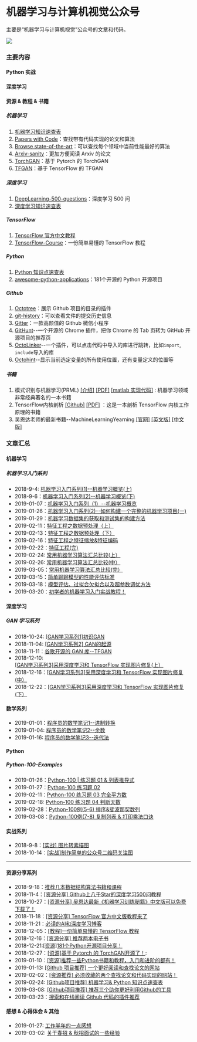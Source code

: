 # 机器学习与计算机视觉公众号
主要是“机器学习与计算机视觉”公众号的文章和代码。

![](https://cai-images-1257823952.cos.ap-beijing.myqcloud.com/qrcode_new.jpg)

### 主要内容

#### Python 实战



#### 深度学习



#### 资源 & 教程 & 书籍

##### 机器学习

1. [机器学习知识速查表](https://github.com/afshinea/stanford-cs-229-machine-learning)
2. [Papers with Code](https://paperswithcode.com)：查找带有代码实现的论文和算法
3. [Browse state-of-the-art](https://paperswithcode.com/sota)：可以查找每个领域中当前性能最好的算法
4. [Arxiv-sanity](http://www.arxiv-sanity.com/)：更加方便阅读 Arxiv 的论文
5. [TorchGAN](https://github.com/torchgan/torchgan)：基于 Pytorch 的 TorchGAN
6. [TFGAN](https://github.com/tensorflow/models/tree/master/research/gan)：基于 TensorFlow 的 TFGAN



##### 深度学习

1. [DeepLearning-500-questions](https://github.com/scutan90/DeepLearning-500-questions)：深度学习 500 问
2. [深度学习知识速查表](https://github.com/afshinea/stanford-cs-230-deep-learning)



##### TensorFlow

1. [TensorFlow 官方中文教程](https://tensorflow.google.cn/tutorials/?hl=zh-cn)
2. [TensorFlow-Course](https://github.com/open-source-for-science/TensorFlow-Course#why-use-tensorflow)：一份简单易懂的 TensorFlow 教程



##### Python

1. [Python 知识点速查表](https://github.com/gto76/python-cheatsheet)
2. [awesome-python-applications](https://github.com/mahmoud/awesome-python-applications)：181个开源的 Python 开源项目



##### Github

1. [Octotree](https://github.com/ovity/octotree)：展示 Github 项目的目录的插件
2. [git-history](https://github.com/pomber/git-history)：可以查看文件的提交历史信息
3. [Gitter](https://github.com/huangjianke/Gitter)：一款高颜值的 Github 微信小程序
4. [GitHunt](https://github.com/kamranahmedse/githunt)--一个开源的 Chrome 插件，把你 Chrome 的 Tab 页转为 GitHub 开源项目的推荐页
5. [OctoLinker](https://github.com/OctoLinker/OctoLinker)--一个插件，可以点击代码中导入的库进行跳转，比如`import`, `include`导入的库
6. [Octohint](https://github.com/pd4d10/octohint)--显示当前选定变量的所有使用位置，还有变量定义的位置等



##### 书籍

1. 模式识别与机器学习(PRML) [[介绍]](https://www.microsoft.com/en-us/research/people/cmbishop/#!prml-book) [[PDF]](https://www.microsoft.com/en-us/research/uploads/prod/2006/01/Bishop-Pattern-Recognition-and-Machine-Learning-2006.pdf) [[matlab 实现代码]](http://prml.github.io/) : 机器学习领域非常经典著名的一本书籍
2. TensorFlow内核剖析 [[Github]](https://github.com/horance-liu/tensorflow-internals) [[PDF]](<https://raw.github.com/horance-liu/tensorflow-internals/master/tensorflow-internals.pdf>) ：这是一本剖析 TensorFlow 内核工作原理的书籍
3. 吴恩达老师的最新书籍--MachineLearningYearning [[官网]](https://www.deeplearning.ai/) [[英文版]](https://www.deeplearning.ai/machine-learning-yearning/) [[中文版]](https://github.com/AcceptedDoge/machine-learning-yearning-cn)

### 文章汇总

#### 机器学习

##### 机器学习入门系列

- 2018-9-4: [机器学习入门系列(1)--机器学习概览(上)](https://mp.weixin.qq.com/s?__biz=MzU5MDY5OTI5MA==&mid=2247483667&idx=1&sn=c6b6feb241897ede16bd745d595cef92&chksm=fe3b0f66c94c86701e9b071e62750d189c254fd3ebe9bb6251505162139efefdf866093b38c3&token=985117826&lang=zh_CN#rd)
- 2018-9-6：[机器学习入门系列(2)--机器学习概览(下)](https://mp.weixin.qq.com/s?__biz=MzU5MDY5OTI5MA==&mid=2247483672&idx=1&sn=34b6687030db92fd3e04dcdebd09fffc&chksm=fe3b0f6dc94c867b2a72c427ebb90e2a683e6ad97ea2c5fbdc3a3bb86a8b159b8e5f107d2dcc&token=985117826&lang=zh_CN#rd)
- 2019-01-07：[机器学习入门系列（1）--机器学习概览](https://mp.weixin.qq.com/s/r_UkF_Eys4dTKMH7DNJyTA)
- 2019-01-26：[机器学习入门系列(2)--如何构建一个完整的机器学习项目(一)](https://mp.weixin.qq.com/s/nMG5Z3CPdwhg4XQuMbNqbw)
- 2019-01-29：[机器学习数据集的获取和测试集的构建方法](https://mp.weixin.qq.com/s/HxGO7mhxeuXrloN61sDGmg)
- 2019-02-11：[特征工程之数据预处理（上）](https://mp.weixin.qq.com/s/BnTXjzHSb5-4s0O0WuZYlg)
- 2019-02-13：[特征工程之数据预处理（下）](https://mp.weixin.qq.com/s/Npy1-zrRmqETN8GydnIb8Q)
- 2019-02-16：[特征工程之特征缩放&特征编码](https://mp.weixin.qq.com/s/WYPUJbcT6UHvEFMJe8vteg)
- 2019-02-22：[特征工程(完)](https://mp.weixin.qq.com/s/0QkAOXg9nw8UwpnKuYdC-g)
- 2019-02-24:  [常用机器学习算法汇总比较(上）](https://mp.weixin.qq.com/s/4Ban_TiMKYUBXTq4WcMr5g)
- 2019-02-26:  [常用机器学习算法汇总比较(中）](https://mp.weixin.qq.com/s/ELQbsyxQtZYdtHVrfOFBFw)
- 2019-03-05：[常用机器学习算法汇总比较(完）](https://mp.weixin.qq.com/s/V2C4u9mSHmQdVl9ZYs1-FQ)
- 2019-03-15：[简单聊聊模型的性能评估标准](https://mp.weixin.qq.com/s/eEfvwMxN4hPa7-8UXVeteA)
- 2019-03-18：[模型评估、过拟合欠拟合以及超参数调优方法](https://mp.weixin.qq.com/s/1NxVNtKNsZFWYI62KzL1GA)
- 2019-03-20：[初学者的机器学习入门实战教程！](https://mp.weixin.qq.com/s/HoFiD0ItcO5_pVMspni_xw)

#### 深度学习

##### GAN 学习系列

- 2018-10-24:  [[GAN学习系列1]初识GAN](https://mp.weixin.qq.com/s?__biz=MzU5MDY5OTI5MA==&mid=2247483711&idx=1&sn=ead88d5b21e08d9df853b72f31d4b5f4&chksm=fe3b0f4ac94c865cfc243123eb4815539ef2d5babdc8346f79a29b681e55eee5f964bdc61d71&token=1760252914&lang=zh_CN#rd)
- 2018-11-04:  [[GAN学习系列2] GAN的起源](https://mp.weixin.qq.com/s?__biz=MzU5MDY5OTI5MA==&mid=2247483732&idx=1&sn=99cb91edf6fb6da3c7d62132c40b0f62&chksm=fe3b0f21c94c8637a8335998c3fc9d0adf1ac7dea332c2bd45e63707eac6acad8d84c1b3d16d&token=985117826&lang=zh_CN#rd)
- 2018-11-11：[谷歌开源的 GAN 库--TFGAN](https://mp.weixin.qq.com/s/Kd_nsit-JMaEjT5o8rEkKQ)
- 2018-12-10:   [[GAN学习系列3]采用深度学习和 TensorFlow 实现图片修复(上）](https://mp.weixin.qq.com/s/S_uiSe74Ti6N_u4Y5Fd6Fw)
- 2018-12-16：[[GAN学习系列3]采用深度学习和 TensorFlow 实现图片修复(中）](https://mp.weixin.qq.com/s/nYDZA75JcfsADYyNdXjmJQ)
- 2018-12-22：[[GAN学习系列3]采用深度学习和 TensorFlow 实现图片修复(下）](https://mp.weixin.qq.com/s/1Q39H4bA_2k3e4ry5zSQZQ)



#### 数学系列

- 2019-01-01：[程序员的数学笔记1--进制转换](https://mp.weixin.qq.com/s/Sn7V27O77moGCLOpFzEKqg)
- 2019-01-04: [程序员的数学笔记2--余数](https://mp.weixin.qq.com/s/hv4cWzuca49VHLc92DicZQ)
- 2019-01-16: [程序员的数学笔记3--迭代法](https://mp.weixin.qq.com/s/uUtK2tTZa_b5jeiTyXYRYg)

#### 

#### Python

##### Python-100-Examples

- 2019-01-26：[Python-100 | 练习题 01 & 列表推导式](https://mp.weixin.qq.com/s/qSUJKYjGLkGcswdBpA8KLg)
- 2019-01-27：[Python-100 练习题 02](https://mp.weixin.qq.com/s/w2pmPqp_dmPNFfoaZP95JQ)
- 2019-02-11：[Python-100 练习题 03 完全平方数](https://mp.weixin.qq.com/s/iHGr6vCJHgALPoHj8koy-A)
- 2019-02-18:  [Python-100 练习题 04 判断天数](https://mp.weixin.qq.com/s/2hXJq1k-BTCcHAR1tG_o3w)
- 2019-02-28：[Python-100例(5-6) 排序&斐波那契数列](https://mp.weixin.qq.com/s/0MGLyYfBfHhhAyZ0r1RqHQ)
- 2019-03-08：[Python-100例(7-8) 复制列表 & 打印乘法口诀](https://mp.weixin.qq.com/s/h9a2hJ88bfzTh0I8yH_Czw)



#### 实战系列

- 2018-9-8：[[实战] 图片转素描图](https://mp.weixin.qq.com/s?__biz=MzU5MDY5OTI5MA==&mid=2247483679&idx=1&sn=229eaae83f0fad327d4ae419dc6bf865&chksm=fe3b0f6ac94c867cf72992dd2ec118d165c3990818ddd45d5a87736bac907b8871e8a006e9ab&token=985117826&lang=zh_CN#rd)
- 2018-10-14：[[实战]制作简单的公众号二维码关注图](https://mp.weixin.qq.com/s?__biz=MzU5MDY5OTI5MA==&mid=2247483695&idx=1&sn=7a752c0d57f53c59dc3c525398a34e20&chksm=fe3b0f5ac94c864c6162bd2f8b8310482ffd1ca82ed8dfec4aedc74514e598cb86078cc5f34a&token=985117826&lang=zh_CN#rd)

---

#### 资源分享系列

- 2018-9-18：[推荐几本数据结构算法书籍和课程](https://mp.weixin.qq.com/s?__biz=MzU5MDY5OTI5MA==&mid=2247483683&idx=1&sn=3a75e0eb3f2c897bf14777a311017c9a&chksm=fe3b0f56c94c8640f7bf90f0cbdbf5ebab838c6a90b24d43984b8fbdb94405552fada4946fc4&token=985117826&lang=zh_CN#rd)
- 2018-11-4：[[资源分享] Github上八千Star的深度学习500问教程](https://mp.weixin.qq.com/s?__biz=MzU5MDY5OTI5MA==&mid=2247483737&idx=1&sn=5e9a27bd2b88a608a49685213cc0d481&chksm=fe3b0f2cc94c863a0f86a062d4bab98d333332be4b546101fd15f0dd5269f2407ca5f3618e2d&token=985117826&lang=zh_CN#rd)
- 2018-10-27：[[资源分享] 吴恩达最新《机器学习训练秘籍》中文版可以免费下载了！](https://mp.weixin.qq.com/s?__biz=MzU5MDY5OTI5MA==&mid=2247483716&idx=1&sn=0dc336f5ef002dd0dd703908288cf6aa&chksm=fe3b0f31c94c8627ad8329cb4688fe08118d79cceb3c27f96a48543253978688d1786cb7a79e&token=985117826&lang=zh_CN#rd)
- 2018-11-18：[[资源分享] TensorFlow 官方中文版教程来了](https://mp.weixin.qq.com/s/Si1YaYLfhL1upbjQkvireQ)
- 2018-11-21：[必读的AI和深度学习博客](https://mp.weixin.qq.com/s/0J2raJqiYsYPqwAV1MALaw)
- 2018-12-05：[[教程]一份简单易懂的 TensorFlow 教程](https://mp.weixin.qq.com/s/vXIM6Ttw37yzhVB_CvXmCA)
- 2018-12-16：[[资源分享] 推荐两本电子书](https://mp.weixin.qq.com/s/4lwZRVAqWiV_S7L_mn8IKQ)
- 2018-12-21:[[资源]181个Python开源项目分享！](https://mp.weixin.qq.com/s/Um8VBGVRqWDRLwog5pnojw)
- 2018-12-27：[[资源]基于 Pytorch 的 TorchGAN开源了！](https://mp.weixin.qq.com/s/ayZ7v_ZDgvQXF4dQD7fFTQ):
- 2019-01-10：[[资源]推荐一些Python书籍和教程，入门和进阶的都有！](https://mp.weixin.qq.com/s/jkIQTjM9C3fDvM1c6HwcQg)
- 2019-01-13: [[Github 项目推荐] 一个更好阅读和查找论文的网站](https://mp.weixin.qq.com/s/ImQcGt8guLKZawNLS-_HzA)
- 2019-02-02：[[资源推荐] 必须收藏的两个查找论文和代码实现的网站！](https://mp.weixin.qq.com/s/gP0aCO9R8uto7mqA5KrVNw)
- 2019-02-24: [[Github项目推荐] 机器学习& Python 知识点速查表](https://mp.weixin.qq.com/s/kn2DUJHL48UyuoUEhcfuxw)
- 2019-03-08: [[Github项目推荐] 推荐三个助你更好利用Github的工具](https://mp.weixin.qq.com/s/Mtijg-AXN4zCeZktkr7nqQ)
- 2019-03-23：[搜索和在线阅读 Github 代码的插件推荐](https://mp.weixin.qq.com/s/Fv8zQf8uaRpkJatMT9MKBw)



#### 感想 & 心得体会 & 其他

- 2019-01-27: [工作半年的一点感想](https://mp.weixin.qq.com/s/G8bsYgK_1eBufrRS9jBbRA)
- 2019-03-02: [关于春招 & 秋招面试的一些经验](https://mp.weixin.qq.com/s/gmE2flKelCqp4OfjV-594A)

